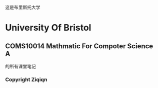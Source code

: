 这是布里斯托大学
# University Of Bristol
## COMS10014 Mathmatic For Compoter Science A                           
的所有课堂笔记  
### Copyright Ziqiqn     
